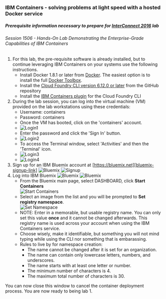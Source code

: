 ### IBM Containers - solving problems at light speed with a hosted Docker service
##### Prerequisite information necessary to prepare for [InterConnect 2016](https://www.ibm.com/cloud-computing/us/en/interconnect/) lab
###### Session 1506 - Hands-On Lab Demonstrating the Enterprise-Grade Capabilities of IBM Containers

1.  For this lab, the pre-requisite software is already installed, but to continue leveraging IBM Containers on your systems use the following instructions.
    * Install Docker 1.8.1 or later from [Docker](https://docs.docker.com/engine/installation/).  The easiest option is to install the full [Docker Toolbox](https://www.docker.com/docker-toolbox).
    * Install the [Cloud Foundry CLI version 6.12.0 or later][cloud-foundry-cli] from the GitHub repository
    * Install the [IBM Containers plugin][ibm-containers-cli] for the Cloud Foundry CLI
2. During the lab session, you can log into the virtual machine (VM) provided on the lab workstations using these credentials: 
    * Username: containers
    * Password: containers
    * Once the VM has booted, click on the 'containers' account. 
    * ![Login1](https://github.com/crosen188/ibm-containers-interconnect-2016/blob/master/screenshots/login1.jpg)
    * Enter the password and click the 'Sign In' button.
    * ![Login2](https://github.com/crosen188/ibm-containers-interconnect-2016/blob/master/screenshots/login2.jpg)
    * To access the Terminal window, select 'Activities' and then the 'Terminal' icon.
    * ![Login3](https://github.com/crosen188/ibm-containers-interconnect-2016/blob/master/screenshots/login3.jpg)
    * ![Login4](https://github.com/crosen188/ibm-containers-interconnect-2016/blob/master/screenshots/login4.jpg)
3. Sign up for an IBM Bluemix account at [https://bluemix.net][bluemix-signup-link]
   ![Bluemix](https://github.com/crosen188/ibm-containers-interconnect-2016/blob/master/screenshots/1-bluemix-signup.jpg)
   ![Signup](https://github.com/crosen188/ibm-containers-interconnect-2016/blob/master/screenshots/4-bluemix-trial.jpg)
4.  Log into IBM Bluemix 
     ![Bluemix](https://github.com/crosen188/ibm-containers-interconnect-2016/blob/master/screenshots/2-bluemix-login.jpg)
     ![Bluemix](https://github.com/crosen188/ibm-containers-interconnect-2016/blob/master/screenshots/3-bluemix-login.jpg)
    * From the Bluemix main page, select DASHBOARD, click **Start Containers**  
     ![Start Containers](https://github.com/crosen188/ibm-containers-interconnect-2016/blob/master/screenshots/6-start-containers.jpg)
    * Select an image from the list and you will be prompted to **Set registry namespace**.  
     ![Set Namespace](https://github.com/crosen188/ibm-containers-interconnect-2016/blob/master/screenshots/5-set-namespace.jpg)
    * NOTE: Enter in a memorable, but usable registry name.  You can only set this value **once** and it cannot be changed afterwards.  This registry name is used across your account when using the IBM Containers service.
    * Choose wisely, make it identifiable, but something you will not mind typing while using the CLI nor something that is embarassing.
    * Rules to live by for namespace creation:
       * The name cannot be changed after it is set for an organization.
       * The name can contain only lowercase letters, numbers, and underscores.
       * The name starts with at least one letter or number.
       * The minimum number of characters is 4.
       * The maximum total number of characters is 30.


You can now close this window to cancel the container deployment process.  You are now ready to being lab 1.


 

[bluemix-signup-link]: https://bluemix.net
[cloud-foundry-cli]: https://github.com/cloudfoundry/cli/releases
[ibm-containers-cli]: https://www.ng.bluemix.net/docs/containers/container_cli_cfic.html#container_cli_cfic_install


